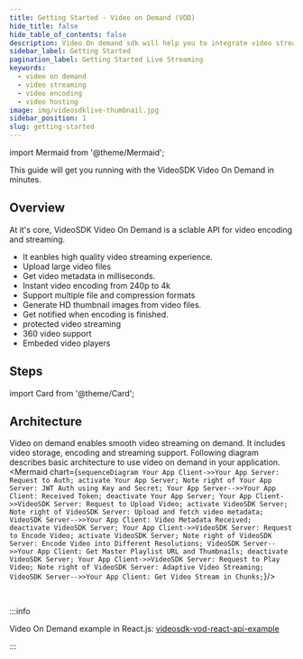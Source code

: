 ```yaml
---
title: Getting Started - Video on Demand (VOD)
hide_title: false
hide_table_of_contents: false
description: Video On demand sdk will help you to integrate video streaming in your application.
sidebar_label: Getting Started
pagination_label: Getting Started Live Streaming
keywords:
  - video on demand
  - video streaming
  - video encoding
  - video hosting
image: img/videosdklive-thumbnail.jpg
sidebar_position: 1
slug: getting-started
---
```


import Mermaid from '@theme/Mermaid';

This guide will get you running with the VideoSDK Video On Demand in minutes.

## Overview

At it's core, VideoSDK Video On Demand is a sclable API for video encoding and streaming.

- It eanbles high quality video streaming experience.
- Upload large video files
- Get video metadata in milliseconds.
- Instant video encoding from 240p to 4k
- Support multiple file and compression formats
- Generate HD thumbnail images from video files.
- Get notified when encoding is finished.
- protected video streaming
- 360 video support
- Embeded video players

## Steps

import Card from '@theme/Card';

<div class="container guide-steps-block">
  <div class="row ">
    <div class="col col--6">
      <Card heading="1. Signup & Create API" link="/docs/guide/video-on-demand/signup-and-create-api" description="Generate Your API Key" />
    </div>
    <div class="col col--6" >
      <Card heading="2. Authentication" link="/docs/guide/video-on-demand/authentication" description="Integrate server with API key"  />
    </div>
  </div>
   <div class="row ">
    <div class="col col--6">
      <Card heading="3. File" link="/docs/guide/video-on-demand/features/upload-file" description="Upload Video File" />
    </div>
    <div class="col col--6">
      <Card heading="4. Encoding" link="/docs/guide/video-on-demand/features/create-encoding-job" description="Encode Video File" />
    </div>
  </div>
</div>

## Architecture

Video on demand enables smooth video streaming on demand. It includes video storage, encoding and streaming support. Following diagram describes basic architecture to use video on demand in your application.
<Mermaid chart={`sequenceDiagram Your App Client->>Your App Server: Request to Auth; activate Your App Server; Note right of Your App Server: JWT Auth using Key and Secret; Your App Server-->>Your App Client: Received Token; deactivate Your App Server; Your App Client->>VideoSDK Server: Request to Upload Video; activate VideoSDK Server; Note right of VideoSDK Server: Upload and fetch video metadata; VideoSDK Server-->>Your App Client: Video Metadata Received; deactivate VideoSDK Server; Your App Client->>VideoSDK Server: Request to Encode Video; activate VideoSDK Server; Note right of VideoSDK Server: Encode Video into Different Resolutions; VideoSDK Server-->>Your App Client: Get Master Playlist URL and Thumbnails; deactivate VideoSDK Server; Your App Client->>VideoSDK Server: Request to Play Video; Note right of VideoSDK Server: Adaptive Video Streaming; VideoSDK Server-->>Your App Client: Get Video Stream in Chunks;`}/>

<br/>

:::info

Video On Demand example in React.js: [videosdk-vod-react-api-example](https://github.com/videosdk-live/videosdk-vod-react-api-example)

:::
